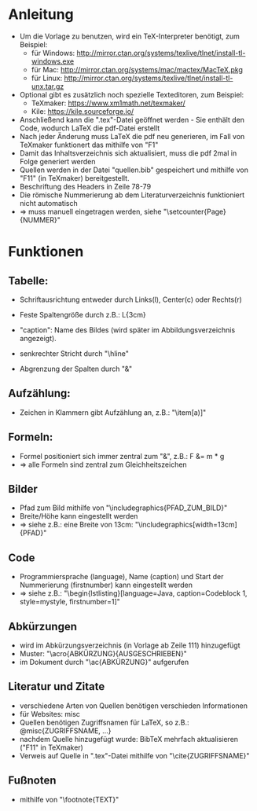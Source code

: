 # Anleitung

- Um die Vorlage zu benutzen, wird ein TeX-Interpreter benötigt, zum Beispiel:
  - für Windows:  http://mirror.ctan.org/systems/texlive/tlnet/install-tl-windows.exe
  - für Mac:      http://mirror.ctan.org/systems/mac/mactex/MacTeX.pkg
  - für Linux:    http://mirror.ctan.org/systems/texlive/tlnet/install-tl-unx.tar.gz
- Optional gibt es zusätzlich noch spezielle Texteditoren, zum Beispiel:
  - TeXmaker:     https://www.xm1math.net/texmaker/
  - Kile:         https://kile.sourceforge.io/
- Anschließend kann die ".tex"-Datei geöffnet werden - Sie enthält den Code, wodurch LaTeX die pdf-Datei erstellt
- Nach jeder Änderung muss LaTeX die pdf neu generieren, im Fall von TeXmaker funktionert das mithilfe von "F1"
- Damit das Inhaltsverzeichnis sich aktualisiert, muss die pdf 2mal in Folge generiert werden
- Quellen werden in der Datei "quellen.bib" gespeichert und mithilfe von "F11" (in TeXmaker) bereitgestellt.
- Beschriftung des Headers in Zeile 78-79
- Die römische Nummerierung ab dem Literaturverzeichnis funktioniert nicht automatisch
- => muss manuell eingetragen werden, siehe "\setcounter{Page}{NUMMER}"

# Funktionen

## Tabelle:

- Schriftausrichtung entweder durch Links(l), Center(c) oder Rechts(r)

- Feste Spaltengröße durch z.B.: L{3cm}

- "caption": Name des Bildes (wird später im Abbildungsverzeichnis angezeigt).

- senkrechter Stricht durch "\hline"

- Abgrenzung der Spalten durch "&"

## Aufzählung:

- Zeichen in Klammern gibt Aufzählung an, z.B.: "\item[a)]"

## Formeln:

- Formel positioniert sich immer zentral zum "&", z.B.: F &= m * g
- => alle Formeln sind zentral zum Gleichheitszeichen

## Bilder

- Pfad zum Bild mithilfe von "\includegraphics{PFAD_ZUM_BILD}"
- Breite/Höhe kann eingestellt werden
- => siehe z.B.: eine Breite von 13cm: "\includegraphics[width=13cm]{PFAD}"
  
## Code

- Programmiersprache (language), Name (caption) und Start der Nummerierung (firstnumber) kann eingestellt werden
- => siehe z.B.: "\begin{lstlisting}[language=Java, caption=Codeblock 1, style=mystyle, firstnumber=1]"

## Abkürzungen

- wird im Abkürzungsverzeichnis (in Vorlage ab Zeile 111) hinzugefügt 
- Muster: "\acro{ABKÜRZUNG}{AUSGESCHRIEBEN}"
- im Dokument durch "\ac{ABKÜRZUNG}" aufgerufen

## Literatur und Zitate

- verschiedene Arten von Quellen benötigen verschieden Informationen
- für Websites: misc
- Quellen benötigen Zugriffsnamen für LaTeX, so z.B.: @misc{ZUGRIFFSNAME, ...}
- nachdem Quelle hinzugefügt wurde: BibTeX mehrfach aktualisieren ("F11" in TeXmaker)
- Verweis auf Quelle in ".tex"-Datei mithilfe von "\cite{ZUGRIFFSNAME}"

## Fußnoten

- mithilfe von "\footnote{TEXT}"
